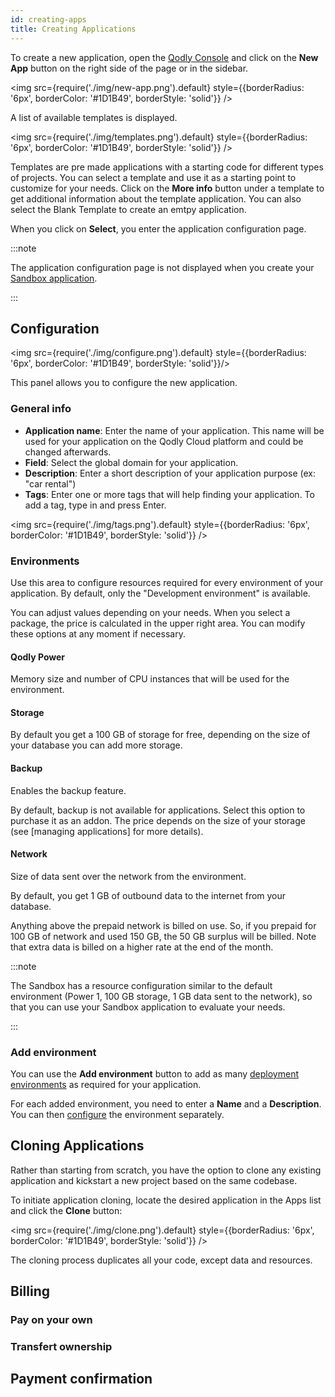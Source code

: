 ```yaml
---
id: creating-apps
title: Creating Applications
---
```



To create a new application, open the [Qodly Console](getStarted.md) and click on the **New App** button on the right side of the page or in the sidebar. 

<img src={require('./img/new-app.png').default} style={{borderRadius: '6px', borderColor: '#1D1B49', borderStyle: 'solid'}} />

A list of available templates is displayed. 

<img src={require('./img/templates.png').default} style={{borderRadius: '6px', borderColor: '#1D1B49', borderStyle: 'solid'}} />

Templates are pre made applications with a starting code for different types of projects. You can select a template and use it as a starting point to customize for your needs. Click on the **More info** button under a template to get additional information about the template application. You can also select the Blank Template to create an emtpy application. 

When you click on **Select**, you enter the application configuration page. 

:::note

The application configuration page is not displayed when you create your [Sandbox application](getStarted.md#sandbox). 

:::

## Configuration

<img src={require('./img/configure.png').default} style={{borderRadius: '6px', borderColor: '#1D1B49', borderStyle: 'solid'}}/>

This panel allows you to configure the new application.

### General info

- **Application name**: Enter the name of your application. This name will be used for your application on the Qodly Cloud platform and could be changed afterwards.
- **Field**: Select the global domain for your application. 
- **Description**: Enter a short description of your application purpose (ex: "car rental")
- **Tags**: Enter one or more tags that will help finding your application. To add a tag, type in and press Enter.

<img src={require('./img/tags.png').default} style={{borderRadius: '6px', borderColor: '#1D1B49', borderStyle: 'solid'}} />

### Environments

Use this area to configure resources required for every environment of your application. By default, only the "Development environment" is available.

You can adjust values depending on your needs. When you select a package, the price is calculated in the upper right area. You can modify these options at any moment if necessary. 


#### Qodly Power

Memory size and number of CPU instances that will be used for the environment.


#### Storage

By default you get a 100 GB of storage for free, depending on the size of your database you can add more storage.


#### Backup

Enables the backup feature.

By default, backup is not available for applications. Select this option to purchase it as an addon. The price depends on the size of your storage (see [managing applications] for more details).


#### Network

Size of data sent over the network from the environment.

By default, you get 1 GB of outbound data to the internet from your database. 

Anything above the prepaid network is billed on use. So, if you prepaid for 100 GB of network and used 150 GB, the 50 GB surplus will be billed. Note that extra data is billed on a higher rate at the end of the month. 



:::note

The Sandbox has a resource configuration similar to the default environment (Power 1, 100 GB storage, 1 GB data sent to the network), so that you can use your Sandbox application to evaluate your needs. 

:::

### Add environment


You can use the **Add environment** button to add as many [deployment environments](getStarted.md#environments-and-services) as required for your application.

For each added environment, you need to enter a **Name** and a **Description**. You can then [configure](#configuration) the environment separately. 

## Cloning Applications

Rather than starting from scratch, you have the option to clone any existing application and kickstart a new project based on the same codebase.

To initiate application cloning, locate the desired application in the Apps list and click the **Clone** button:

<img src={require('./img/clone.png').default} style={{borderRadius: '6px', borderColor: '#1D1B49', borderStyle: 'solid'}} />

The cloning process duplicates all your code, except data and resources.

## Billing

### Pay on your own

### Transfert ownership

## Payment confirmation

